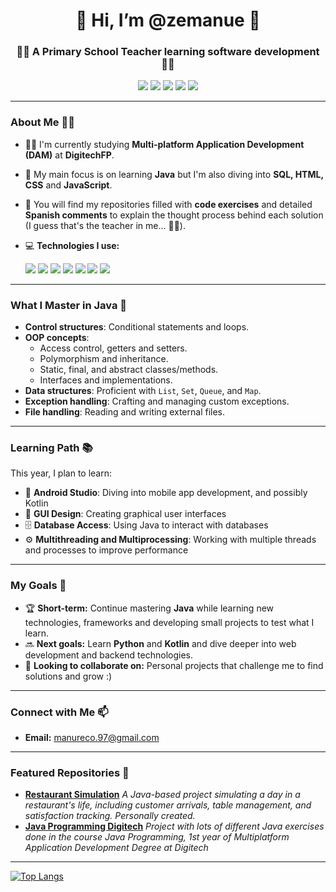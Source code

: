 <h1 align="center">👋 Hi, I’m @zemanue 👋</h1>

<h3 align="center">👨‍🏫 A Primary School Teacher learning software development 👨‍🏫</h3>

<p align="center">
  <img src="https://img.shields.io/badge/Java-ED8B00?style=for-the-badge&logo=java&logoColor=white"/>
  <img src="https://img.shields.io/badge/SQL-003B57?style=for-the-badge&logo=postgresql&logoColor=white"/>
  <img src="https://img.shields.io/badge/HTML5-E34F26?style=for-the-badge&logo=html5&logoColor=white"/>
  <img src="https://img.shields.io/badge/CSS3-1572B6?style=for-the-badge&logo=css3&logoColor=white"/>
  <img src="https://img.shields.io/badge/JavaScript-F7DF1E?style=for-the-badge&logo=javascript&logoColor=black"/>
</p>

---

### About Me 👨‍💻

- 🧑‍🎓 I'm currently studying **Multi-platform Application Development (DAM)** at **DigitechFP**.
- 🌱 My main focus is on learning **Java** but I'm also diving into **SQL, HTML, CSS** and **JavaScript**.
- 🔨 You will find my repositories filled with **code exercises** and detailed **Spanish comments** to explain the thought process behind each solution (I guess that's the teacher in me... 🤷‍♂️).
- 💻 **Technologies I use:**
  
  <img src="https://img.shields.io/badge/VSCode-007ACC?style=flat&logo=visual-studio-code&logoColor=white" /> 
  <img src="https://img.shields.io/badge/Eclipse-2C2255?style=flat&logo=eclipse&logoColor=white" />
  <img src="https://img.shields.io/badge/NetBeans-1B6AC6?style=flat&logo=apache-netbeans-ide&logoColor=white" />
  <img src="https://img.shields.io/badge/Android_Studio-3DDC84?style=flat&logo=android-studio&logoColor=white" />
  <img src="https://img.shields.io/badge/MariaDB-003545?style=flat&logo=mariadb&logoColor=white" />
  <img src="https://img.shields.io/badge/Git-F05032?style=flat&logo=git&logoColor=white" />
  <img src="https://img.shields.io/badge/GitHub-181717?style=flat&logo=github&logoColor=white" />

---

### What I Master in Java 🚀

- **Control structures**: Conditional statements and loops.
- **OOP concepts**:  
  - Access control, getters and setters.
  - Polymorphism and inheritance.
  - Static, final, and abstract classes/methods.
  - Interfaces and implementations.
- **Data structures**: Proficient with `List`, `Set`, `Queue`, and `Map`.
- **Exception handling**: Crafting and managing custom exceptions.
- **File handling**: Reading and writing external files.

---

### Learning Path 📚

This year, I plan to learn:
- 📱 **Android Studio**: Diving into mobile app development, and possibly Kotlin
- 🎨 **GUI Design**: Creating graphical user interfaces
- 🗄️ **Database Access**: Using Java to interact with databases
- ⚙️ **Multithreading and Multiprocessing**: Working with multiple threads and processes to improve performance

---

### My Goals 🔭

- 🏆 **Short-term:** Continue mastering **Java** while learning new technologies, frameworks and developing small projects to test what I learn.
- 🔜 **Next goals:** Learn **Python** and **Kotlin** and dive deeper into web development and backend technologies.
- 💞️ **Looking to collaborate on:** Personal projects that challenge me to find solutions and grow :)

---

### Connect with Me 📫

- **Email:** [manureco.97@gmail.com](mailto:manureco.97@gmail.com)

---

### Featured Repositories 📂

- [**Restaurant Simulation**](https://github.com/zemanue/Restaurante)
 *A Java-based project simulating a day in a restaurant's life, including customer arrivals, table management, and satisfaction tracking. Personally created.*
- [**Java Programming Digitech**](https://github.com/zemanue/Programacion-Java-DIGITECH)
 *Project with lots of different Java exercises done in the course Java Programming, 1st year of Multiplatform Application Development Degree at Digitech*

---

[![Top Langs](https://github-readme-stats.vercel.app/api/top-langs/?username=zemanue&layout=compact)](https://github.com/anuraghazra/github-readme-stats)

<!---
zemanue/zemanue is a ✨ special ✨ repository because its `README.md` (this file) appears on your GitHub profile.
You can click the Preview link to take a look at your changes.
--->
